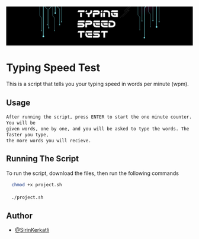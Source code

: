 
![Logo](https://github.com/chaaban/IT403/blob/main/project/sirin.kerkatli/photo.jpg)


# Typing Speed Test

This is a script that tells you your typing speed in words per minute (wpm).


## Usage

```
After running the script, press ENTER to start the one minute counter. You will be
given words, one by one, and you will be asked to type the words. The faster you type,
the more words you will recieve.
```


## Running The Script

To run the script, download the files, then run the following commands

```bash
  chmod +x project.sh

  ./project.sh
```


## Author

- [@SirinKerkatli](https://www.github.com/SirinKerkatli)

